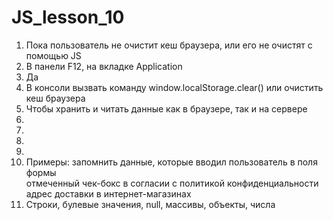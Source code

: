 # JS_lesson_10
1. Пока пользователь не очистит кеш браузера, или его не очистят с помощью JS <br>
2. В панели F12, на вкладке Application <br>
3. Да
4. В консоли вызвать команду window.localStorage.clear() или очистить кеш браузера<br>
5. Чтобы хранить и читать данные как в браузере, так и на сервере<br>
6.
7.
8.
9.
10. Примеры: запомнить данные, которые вводил пользователь в поля формы<br> отмеченный чек-бокс в согласии с политикой конфиденциальности<br> адрес доставки в интернет-магазинах
11. Строки, булевые значения, null, массивы, объекты, числа
